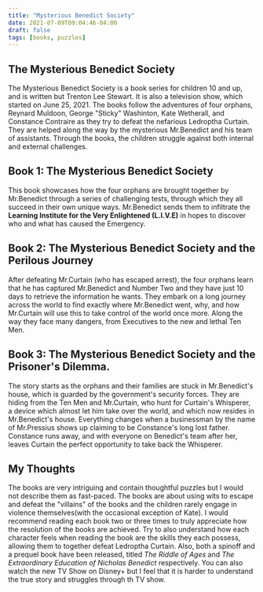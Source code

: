 ```yaml
---
title: "Mysterious Benedict Society"
date: 2021-07-09T09:04:46-04:00
draft: false
tags: [books, puzzles]
---
```


## The Mysterious Benedict Society

The Mysterious Benedict Society is a book series for children 10 and up, and is written but Trenton Lee Stewart. It is also a television show, which started on June 25, 2021. The books follow the adventures of four orphans, Reynard Muldoon, George "Sticky" Washinton, Kate Wetherall, and Constance Contraire as they try to defeat the nefarious Ledroptha Curtain. They are helped along the way by the mysterious Mr.Benedict and his team of assistants. Through the books, the children struggle against both internal and external challenges.

## Book 1: The Mysterious Benedict Society

This book showcases how the four orphans are brought together by Mr.Benedict through a series of challenging tests, through which they all succeed in their own unique ways. Mr.Benedict sends them to infiltrate the **Learning Institute for the Very Enlightened (L.I.V.E)** in hopes to discover who and what has caused the Emergency.

## Book 2: The Mysterious Benedict Society and the Perilous Journey

After defeating Mr.Curtain (who has escaped arrest), the four orphans learn that he has captured Mr.Benedict and Number Two and they have just 10 days to retrieve the information he wants. They embark on a long journey across the world to find exactly where Mr.Benedict went, why, and how Mr.Curtain will use this to take control of the world once more. Along the way they face many dangers, from Executives to the new and lethal Ten Men.

## Book 3: The Mysterious Benedict Society and the Prisoner's Dilemma.

The story starts as the orphans and their families are stuck in Mr.Benedict's house, which is guarded by the government's security forces. They are hiding from the Ten Men and Mr.Curtain, who hunt for Curtain's Whisperer, a device which almost let him take over the world, and which now resides in Mr.Benedict's house. Everything changes when a businessman by the name of Mr.Pressius shows up claiming to be Constance's long lost father. Constance runs away, and with everyone on Benedict's team after her, leaves Curtain the perfect opportunity to take back the Whisperer.

## My Thoughts

The books are very intriguing and contain thoughtful puzzles but I would not describe them as fast-paced. The books are about using wits to escape and defeat the "villains" of the books and the children rarely engage in violence themselves(with the occasional exception of Kate). I would recommend reading each book two or three times to truly appreciate how the resolution of the books are achieved. Try to also understand how each character feels when reading the book are the skills they each possess, allowing them to together defeat Ledroptha Curtain. Also, both a spinoff and a prequel book have been released, titled *The Riddle of Ages* and *The Extraordinary Education of Nicholas Benedict* respectively. You can also watch the new TV Show on Disney+ but I feel that it is harder to understand the true story and struggles through th TV show.
